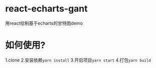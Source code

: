 # react-echarts-gant
用react绘制基于echarts的甘特图demo
# 如何使用?
1.clone
2.安装依赖```yarn install```
3.开启项目```yarn start```
4.打包```yarn build```

